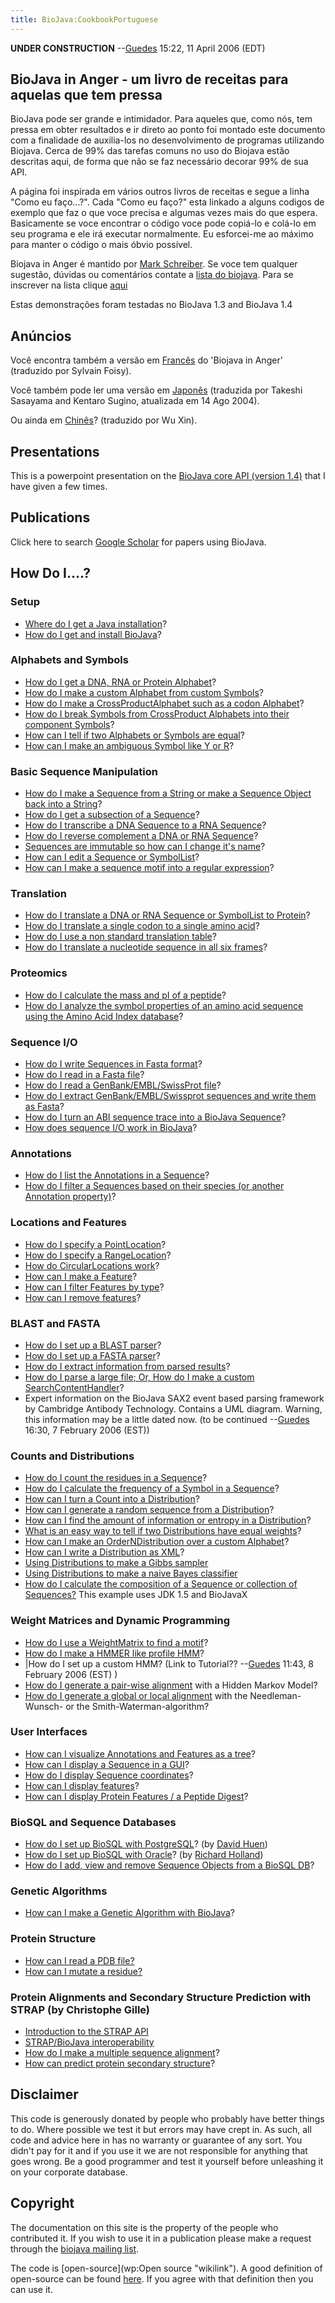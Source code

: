 ```yaml
---
title: BioJava:CookbookPortuguese
---
```


**UNDER CONSTRUCTION** --[Guedes](User:Guedes "wikilink") 15:22, 11
April 2006 (EDT)

BioJava in Anger - um livro de receitas para aquelas que tem pressa
-------------------------------------------------------------------

BioJava pode ser grande e intimidador. Para aqueles que, como nós, tem
pressa em obter resultados e ir direto ao ponto foi montado este
documento com a finalidade de auxilia-los no desenvolvimento de
programas utilizando Biojava. Cerca de 99% das tarefas comuns no uso do
Biojava estão descritas aqui, de forma que não se faz necessário decorar
99% de sua API.

A página foi inspirada em vários outros livros de receitas e segue a
linha "Como eu faço...?". Cada "Como eu faço?" esta linkado a alguns
codigos de exemplo que faz o que voce precisa e algumas vezes mais do
que espera. Basicamente se voce encontrar o código voce pode copiá-lo e
colá-lo em seu programa e ele irá executar normalmente. Eu esforcei-me
ao máximo para manter o código o mais óbvio possível.

Biojava in Anger é mantido por [Mark Schreiber](User:Mark "wikilink").
Se voce tem qualquer sugestão, dúvidas ou comentários contate a [lista
do biojava](mailto:biojava-l@biojava.org). Para se inscrever na lista
clique [aqui](http://biojava.org/mailman/listinfo/biojava-l)

Estas demonstrações foram testadas no BioJava 1.3 and BioJava 1.4

Anúncios
--------

Você encontra também a versão em
[Francês](Biojava:CookbookFrench "wikilink") do 'Biojava in Anger'
(traduzido por Sylvain Foisy).

Você também pode ler uma versão em
[Japonês](http://www.geocities.jp/bio_portal/bj_in_anger_ja/) (traduzida
por Takeshi Sasayama and Kentaro Sugino, atualizada em 14 Ago 2004).

Ou ainda em
[Chinês](http://www.cbi.pku.edu.cn/chinese/documents/PUMA/biojava/index-cn.html)?
(traduzido por Wu Xin).

Presentations
-------------

This is a powerpoint presentation on the [BioJava core API (version
1.4)](http://www.biojava.org/docs/bj_in_anger/BioJavaAPI.ppt) that I
have given a few times.

Publications
------------

Click here to search [Google
Scholar](http://scholar.google.com/scholar?q=biojava) for papers using
BioJava.

How Do I....?
-------------

### Setup

-   [Where do I get a Java
    installation](http://java.sun.com/downloads/)?
-   [How do I get and install BioJava](BioJava:GetStarted "wikilink")?

### Alphabets and Symbols

-   [How do I get a DNA, RNA or Protein
    Alphabet](Biojava:Cookbook:Alphabets "wikilink")?
-   [How do I make a custom Alphabet from custom
    Symbols](Biojava:Cookbook:Alphabets:Custom "wikilink")?
-   [How do I make a CrossProductAlphabet such as a codon
    Alphabet](Biojava:Cookbook:Alphabets:CrossProduct "wikilink")?
-   [How do I break Symbols from CrossProduct Alphabets into their
    component Symbols](Biojava:Cookbook:Alphabets:Component "wikilink")?
-   [How can I tell if two Alphabets or Symbols are
    equal](Biojava:Cookbook:Alphabets:Cononical "wikilink")?
-   [How can I make an ambiguous Symbol like Y or
    R](Biojava:Cookbook:Alphabets:Ambiguous "wikilink")?

### Basic Sequence Manipulation

-   [How do I make a Sequence from a String or make a Sequence Object
    back into a String](Biojava:Cookbook:Sequence "wikilink")?
-   [How do I get a subsection of a
    Sequence](Biojava:Cookbook:Sequence:SubSequence "wikilink")?
-   [How do I transcribe a DNA Sequence to a RNA
    Sequence](Biojava:Cookbook:Sequence:Transcribe "wikilink")?
-   [How do I reverse complement a DNA or RNA
    Sequence](Biojava:Cookbook:Sequence:Reverse "wikilink")?
-   [Sequences are immutable so how can I change it's
    name](Biojava:Cookbook:Sequence:ChangeName "wikilink")?
-   [How can I edit a Sequence or
    SymbolList](Biojava:Cookbook:Sequence:Edit "wikilink")?
-   [How can I make a sequence motif into a regular
    expression](Biojava:Cookbook:Sequence:Regex "wikilink")?

### Translation

-   [How do I translate a DNA or RNA Sequence or SymbolList to
    Protein](Biojava:Cookbook:Translation "wikilink")?
-   [How do I translate a single codon to a single amino
    acid](Biojava:Cookbook:Translation:Single "wikilink")?
-   [How do I use a non standard translation
    table](Biojava:Cookbook:Translation:NonStandart "wikilink")?
-   [How do I translate a nucleotide sequence in all six
    frames](Biojava:Cookbook:Translation:SixFrames "wikilink")?

### Proteomics

-   [How do I calculate the mass and pI of a
    peptide](Biojava:Cookbook:Proteomics "wikilink")?
-   [How do I analyze the symbol properties of an amino acid sequence
    using the Amino Acid Index
    database](Biojava:Cookbook:Proteomics:AAindex "wikilink")?

### Sequence I/O

-   [How do I write Sequences in Fasta
    format](Biojava:Cookbook:SeqIO:WriteInFasta "wikilink")?
-   [How do I read in a Fasta
    file](Biojava:Cookbook:SeqIO:ReadFasta "wikilink")?
-   [How do I read a GenBank/EMBL/SwissProt
    file](Biojava:Cookbook:SeqIO:ReadGES "wikilink")?
-   [How do I extract GenBank/EMBL/Swissprot sequences and write them as
    Fasta](Biojava:Cookbook:SeqIO:GBtoFasta "wikilink")?
-   [How do I turn an ABI sequence trace into a BioJava
    Sequence](Biojava:Cookbook:SeqIO:ABItoSequence "wikilink")?
-   [How does sequence I/O work in
    BioJava](Biojava:Cookbook:SeqIO:Echo "wikilink")?

### Annotations

-   [How do I list the Annotations in a
    Sequence](BioJava:Cookbook:Annotations:List "wikilink")?
-   [How do I filter a Sequences based on their species (or another
    Annotation
    property)](BioJava:Cookbook:Annotations:Filter "wikilink")?

### Locations and Features

-   [How do I specify a
    PointLocation](BioJava:Cookbook:Locations:Point "wikilink")?
-   [How do I specify a
    RangeLocation](BioJava:Cookbook:Locations:Range "wikilink")?
-   [How do CircularLocations
    work](BioJava:Cookbook:Locations:Circular "wikilink")?
-   [How can I make a
    Feature](BioJava:Cookbook:Locations:Feature "wikilink")?
-   [How can I filter Features by
    type](BioJava:Cookbook:Locations:Filter "wikilink")?
-   [How can I remove
    features](BioJava:Cookbook:Locations:Remove "wikilink")?

### BLAST and FASTA

-   [How do I set up a BLAST
    parser](BioJava:CookBook:Blast:Parser "wikilink")?
-   [How do I set up a FASTA
    parser](BioJava:CookBook:Fasta:Parser "wikilink")?
-   [How do I extract information from parsed
    results](BioJava:CookBook:Blast:Extract "wikilink")?
-   [How do I parse a large file; Or, How do I make a custom
    SearchContentHandler](BioJava:CookBook:Blast:Echo "wikilink")?
-   Expert information on the BioJava SAX2 event based parsing framework
    by Cambridge Antibody Technology. Contains a UML diagram. Warning,
    this information may be a little dated now. (to be
    continued --[Guedes](User:Guedes "wikilink") 16:30, 7 February 2006
    (EST))

### Counts and Distributions

-   [How do I count the residues in a
    Sequence](BioJava:CookBook:Count:Residues "wikilink")?
-   [How do I calculate the frequency of a Symbol in a
    Sequence](BioJava:CookBook:Count:Frequency "wikilink")?
-   [How can I turn a Count into a
    Distribution](BioJava:CookBook:Count:ToDistrib "wikilink")?
-   [How can I generate a random sequence from a
    Distribution](BioJava:CookBook:Distribution:RandomSeqs "wikilink")?
-   [How can I find the amount of information or entropy in a
    Distribution](BioJava:CookBook:Distribution:Entropy "wikilink")?
-   [What is an easy way to tell if two Distributions have equal
    weights](BioJava:CookBook:Distribution:Emission "wikilink")?
-   [How can I make an OrderNDistribution over a custom
    Alphabet](BioJava:CookBook:Distribution:Custom "wikilink")?
-   [How can I write a Distribution as
    XML](BioJava:CookBook:Distribution:XML "wikilink")?
-   [Using Distributions to make a Gibbs
    sampler](BioJava:CookBook:Distribution:Gibbs "wikilink")
-   [Using Distributions to make a naive Bayes
    classifier](BioJava:CookBook:Distribution:Bayes "wikilink")
-   [How do I calculate the composition of a Sequence or collection of
    Sequences?](Biojava:CookBook:Distribution:Composition "wikilink")
    This example uses JDK 1.5 and BioJavaX

### Weight Matrices and Dynamic Programming

-   [How do I use a WeightMatrix to find a
    motif](BioJava:CookBook:DP:WeightMatrix "wikilink")?
-   [How do I make a HMMER like profile
    HMM](BioJava:CookBook:DP:HMM "wikilink")?
-   |How do I set up a custom HMM? (Link to
    Tutorial?? --[Guedes](User:Guedes "wikilink") 11:43, 8 February 2006
    (EST) )
-   [How do I generate a pair-wise
    alignment](BioJava:CookBook:DP:PairWise "wikilink") with a Hidden
    Markov Model?
-   [How do I generate a global or local
    alignment](BioJava:CookBook:DP:PairWise2 "wikilink") with the
    Needleman-Wunsch- or the Smith-Waterman-algorithm?

### User Interfaces

-   [How can I visualize Annotations and Features as a
    tree](BioJava:CookBook:Interfaces:ViewAsTree "wikilink")?
-   [How can I display a Sequence in a
    GUI](BioJava:CookBook:Interfaces:ViewInGUI "wikilink")?
-   [How do I display Sequence
    coordinates](BioJava:CookBook:Interfaces:Coordinates "wikilink")?
-   [How can I display
    features](BioJava:CookBook:Interfaces:Features "wikilink")?
-   [How can I display Protein Features / a Peptide
    Digest](BioJava:CookBook:Interfaces:ProteinPeptideFeatures "wikilink")?

### BioSQL and Sequence Databases

-   [How do I set up BioSQL with
    PostgreSQL](BioJava:CookBook:BioSQL:SetupPostGre "wikilink")? (by
    [David Huen](User:David "wikilink"))
-   [How do I set up BioSQL with
    Oracle](BioJava:CookBook:BioSQL:SetupOracle "wikilink")? (by
    [Richard Holland](User:Richard "wikilink"))
-   [How do I add, view and remove Sequence Objects from a BioSQL
    DB](BioJava:CookBook:BioSQL:Manage "wikilink")?

### Genetic Algorithms

-   [How can I make a Genetic Algorithm with
    BioJava](BioJava:CookBook:GA "wikilink")?

### Protein Structure

-   [How can I read a PDB file?](BioJava:CookBook:PDB:read "wikilink")
-   [How can I mutate a
    residue?](BioJava:CookBook:PDB:mutate "wikilink")

### Protein Alignments and Secondary Structure Prediction with STRAP (by Christophe Gille)

-   [Introduction to the STRAP
    API](http://www.charite.de/bioinf/strap/Scripting.html)
-   [STRAP/BioJava
    interoperability](http://www.charite.de/bioinf/strap/biojava.html)
-   [How do I make a multiple sequence
    alignment](http://www.charite.de/bioinf/strap/biojavaInAnger_SequenceAligner.html)?
-   [How can predict protein secondary
    structure](http://www.charite.de/bioinf/strap/biojavaInAnger_SecondaryStructure_Predictor.html)?

Disclaimer
----------

This code is generously donated by people who probably have better
things to do. Where possible we test it but errors may have crept in. As
such, all code and advice here in has no warranty or guarantee of any
sort. You didn't pay for it and if you use it we are not responsible for
anything that goes wrong. Be a good programmer and test it yourself
before unleashing it on your corporate database.

Copyright
---------

The documentation on this site is the property of the people who
contributed it. If you wish to use it in a publication please make a
request through the [biojava mailing
list](mailto:biojava-l@biojava.org).

The code is [open-source](wp:Open source "wikilink"). A good definition
of open-source can be found
[here](http://www.opensource.org/docs/definition_plain.php). If you
agree with that definition then you can use it.

